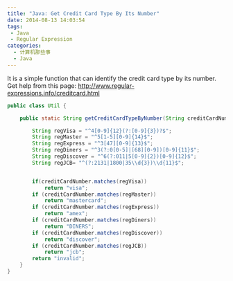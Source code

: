 ```yaml
---
title: "Java: Get Credit Card Type By Its Number"
date: 2014-08-13 14:03:54
tags:
 - Java
 - Regular Expression
categories:
  - 计算机那些事
  - Java
---
```

It is a simple function that can identify the credit card type by its number.
Get help from this page: http://www.regular-expressions.info/creditcard.html

<!-- more -->

```java
public class Util {

    public static String getCreditCardTypeByNumber(String creditCardNumber) {

        String regVisa = "^4[0-9]{12}(?:[0-9]{3})?$";
        String regMaster = "^5[1-5][0-9]{14}$";
        String regExpress = "^3[47][0-9]{13}$";
        String regDiners = "^3(?:0[0-5]|[68][0-9])[0-9]{11}$";
        String regDiscover = "^6(?:011|5[0-9]{2})[0-9]{12}$";
        String regJCB= "^(?:2131|1800|35\\d{3})\\d{11}$";


        if(creditCardNumber.matches(regVisa))
            return "visa";
        if (creditCardNumber.matches(regMaster))
            return "mastercard";
        if (creditCardNumber.matches(regExpress))
            return "amex";
        if (creditCardNumber.matches(regDiners))
            return "DINERS";
        if (creditCardNumber.matches(regDiscover))
            return "discover";
        if (creditCardNumber.matches(regJCB))
            return "jcb";
        return "invalid";
    }
}
```
